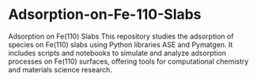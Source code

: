 # Adsorption-on-Fe-110-Slabs
Adsorption on Fe(110) Slabs  This repository studies the adsorption of species on Fe(110) slabs using Python libraries ASE and Pymatgen. It includes scripts and notebooks to simulate and analyze adsorption processes on Fe(110) surfaces, offering tools for computational chemistry and materials science research.
